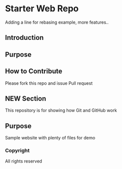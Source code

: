 # Starter Web Repo

Adding a line for rebasing example, more features..

## Introduction

## Purpose

## How to Contribute

Please fork this repo and issue Pull request

## NEW Section

This repository is for showing how Git and GitHub work

## Purpose

Sample website with plenty of files for demo

### Copyright

All rights reserved

